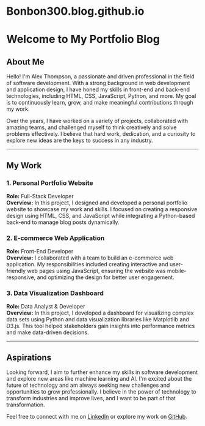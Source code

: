 # Bonbon300.blog.github.io
# Welcome to My Portfolio Blog

## About Me

Hello! I'm Alex Thompson, a passionate and driven professional in the field of software development. With a strong background in web development and application design, I have honed my skills in front-end and back-end technologies, including HTML, CSS, JavaScript, Python, and more. My goal is to continuously learn, grow, and make meaningful contributions through my work.

Over the years, I have worked on a variety of projects, collaborated with amazing teams, and challenged myself to think creatively and solve problems effectively. I believe that hard work, dedication, and a curiosity to explore new ideas are the keys to success in any industry.

---

## My Work

### 1. Personal Portfolio Website

**Role:** Full-Stack Developer  
**Overview:** In this project, I designed and developed a personal portfolio website to showcase my work and skills. I focused on creating a responsive design using HTML, CSS, and JavaScript while integrating a Python-based back-end to manage blog posts dynamically.

### 2. E-commerce Web Application

**Role:** Front-End Developer  
**Overview:** I collaborated with a team to build an e-commerce web application. My responsibilities included creating interactive and user-friendly web pages using JavaScript, ensuring the website was mobile-responsive, and optimizing the design for better user engagement.

### 3. Data Visualization Dashboard

**Role:** Data Analyst & Developer  
**Overview:** In this project, I developed a dashboard for visualizing complex data sets using Python and data visualization libraries like Matplotlib and D3.js. This tool helped stakeholders gain insights into performance metrics and make data-driven decisions.

---

## Aspirations

Looking forward, I aim to further enhance my skills in software development and explore new areas like machine learning and AI. I'm excited about the future of technology and am always seeking new challenges and opportunities to grow professionally. I believe in the power of technology to transform industries and improve lives, and I want to be part of that transformation.

Feel free to connect with me on [LinkedIn](https://linkedin.com/in/alex-thompson) or explore my work on [GitHub](https://github.com/alex-thompson).

